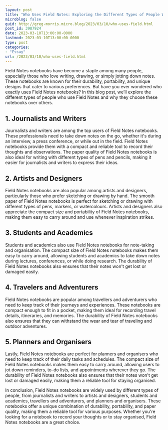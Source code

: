 ```yaml
---
layout: post
title: "Who Uses Field Notes: Exploring the Different Types of People Who Use These Notebooks"
microblog: false
guid: http://greg-morris.micro.blog/2023/03/10/who-uses-field.html
post_id: 3987924
date: 2023-03-10T13:00:00-0000
lastmod: 2023-03-10T13:00:00-0000
type: post
categories:
- "Essay"
url: /2023/03/10/who-uses-field.html
---
```

Field Notes notebooks have become a staple among many people, especially those who love writing, drawing, or simply jotting down notes. These notebooks are known for their durability, portability, and unique designs that cater to various preferences. But have you ever wondered who exactly uses Field Notes notebooks? In this blog post, we’ll explore the different types of people who use Field Notes and why they choose these notebooks over others.

## 1. Journalists and Writers
Journalists and writers are among the top users of Field Notes notebooks. These professionals need to take down notes on the go, whether it's during an interview, a press conference, or while out in the field. Field Notes notebooks provide them with a compact and reliable tool to record their thoughts and observations. The paper quality of Field Notes notebooks is also ideal for writing with different types of pens and pencils, making it easier for journalists and writers to express their ideas.

## 2. Artists and Designers
Field Notes notebooks are also popular among artists and designers, particularly those who prefer sketching or drawing by hand. The smooth paper of Field Notes notebooks is perfect for sketching or drawing with different types of pens, markers, or watercolours. Artists and designers also appreciate the compact size and portability of Field Notes notebooks, making them easy to carry around and use whenever inspiration strikes.

## 3. Students and Academics
Students and academics also use Field Notes notebooks for note-taking and organisation. The compact size of Field Notes notebooks makes them easy to carry around, allowing students and academics to take down notes during lectures, conferences, or while doing research. The durability of Field Notes notebooks also ensures that their notes won't get lost or damaged easily.

## 4. Travelers and Adventurers
Field Notes notebooks are popular among travellers and adventurers who need to keep track of their journeys and experiences. These notebooks are compact enough to fit in a pocket, making them ideal for recording travel details, itineraries, and memories. The durability of Field Notes notebooks also ensures that they can withstand the wear and tear of traveling and outdoor adventures.

## 5. Planners and Organisers
Lastly, Field Notes notebooks are perfect for planners and organisers who need to keep track of their daily tasks and schedules. The compact size of Field Notes notebooks makes them easy to carry around, allowing users to jot down reminders, to-do lists, and appointments wherever they go. The durability of Field Notes notebooks also ensures that their notes won't get lost or damaged easily, making them a reliable tool for staying organised.

In conclusion, Field Notes notebooks are widely used by different types of people, from journalists and writers to artists and designers, students and academics, travellers and adventurers, and planners and organisers. These notebooks offer a unique combination of durability, portability, and paper quality, making them a reliable tool for various purposes. Whether you're looking for a notebook to record your thoughts or to stay organised, Field Notes notebooks are a great choice.
